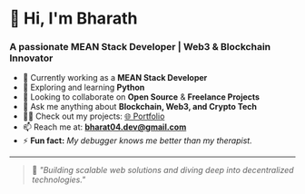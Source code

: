 # 👋 Hi, I'm Bharath

### A passionate **MEAN Stack Developer** | **Web3 & Blockchain Innovator**

- 🔭 Currently working as a **MEAN Stack Developer**
- 🌱 Exploring and learning **Python**
- 👯 Looking to collaborate on **Open Source** & **Freelance Projects**
- 💬 Ask me anything about **Blockchain, Web3, and Crypto Tech**
- 👨‍💻 Check out my projects: [🌐 Portfolio](https://bharath07portfolio.netlify.app/)
- 📫 Reach me at: **bharat04.dev@gmail.com**
- ⚡ **Fun fact:** *My debugger knows me better than my therapist.*

---

> 🚀 *"Building scalable web solutions and diving deep into decentralized technologies."*
